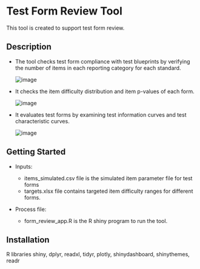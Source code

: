 # Test Form Review Tool

This tool is created to support test form review. 

## Description

* The tool checks test form compliance with test blueprints by verifying the number of items in each reporting category for each standard.

  ![image](https://github.com/jingchenhao/Tool-Form-Review/assets/71888017/91c1dee4-4637-4de7-979e-8533b5b359b5)

* It checks the item difficulty distribution and item p-values of each form.

  ![image](https://github.com/jingchenhao/Tool-Form-Review/assets/71888017/e13f8b63-e9cc-4f61-9cc6-fd8589eacb49)

* It evaluates test forms by examining test information curves and test characteristic curves.

  ![image](https://github.com/jingchenhao/Tool-Form-Review/assets/71888017/8167430a-d0a9-4224-b05c-72f795cdf9fe)


## Getting Started

* Inputs:
  - items_simulated.csv file is the simulated item parameter file for test forms
  - targets.xlsx file contains targeted item difficulty ranges for different forms. 


* Process file:
  - form_review_app.R is the R shiny program to run the tool. 


## Installation 

R libraries 
shiny, dplyr, readxl, tidyr, plotly, shinydashboard, shinythemes, readr


